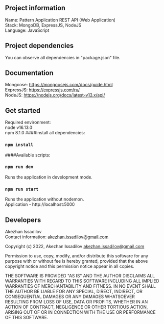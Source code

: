 Project information
-------------------

Name: Pattern Application REST API (Web Application)\
Stack: MongoDB, ExpressJS, NodeJS\
Language: JavaScript

Project dependencies
--------------------

You can observe all dependencies in "package.json" file.

Documentation
-------------

Mongoose: https://mongoosejs.com/docs/guide.html \
ExpressJS: https://expressjs.com/ru/ \
NodeJS: https://nodejs.org/docs/latest-v13.x/api/

Get started
-----------

Required environment:\
node v16.13.0\
npm 8.1.0
####Install all dependencies:
### `npm install`
####Available scripts:
### `npm run dev`
Runs the application in development mode.
### `npm run start`
Runs the application without nodemon.\
Application - http://localhost:5000

Developers
----------
Akezhan Issadilov\
Contact information: akezhan.issadilov@gmail.com

Copyright (c) 2022, Akezhan Issadilov <akezhan.issadilov@gmail.com>

Permission to use, copy, modify, and/or distribute this software for any
purpose with or without fee is hereby granted, provided that the above
copyright notice and this permission notice appear in all copies.

THE SOFTWARE IS PROVIDED "AS IS" AND THE AUTHOR DISCLAIMS ALL WARRANTIES
WITH REGARD TO THIS SOFTWARE INCLUDING ALL IMPLIED WARRANTIES OF
MERCHANTABILITY AND FITNESS. IN NO EVENT SHALL THE AUTHOR BE LIABLE FOR
ANY SPECIAL, DIRECT, INDIRECT, OR CONSEQUENTIAL DAMAGES OR ANY DAMAGES
WHATSOEVER RESULTING FROM LOSS OF USE, DATA OR PROFITS, WHETHER IN AN
ACTION OF CONTRACT, NEGLIGENCE OR OTHER TORTIOUS ACTION, ARISING OUT OF
OR IN CONNECTION WITH THE USE OR PERFORMANCE OF THIS SOFTWARE.
